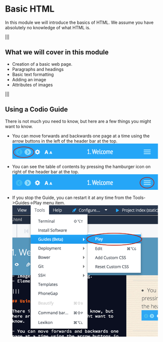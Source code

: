 # Basic HTML
In this module we will introduce the basics of HTML. We assume you have absolutely no knowledge of what HTML is.

|||

## What we will cover in this module
- Creation of a basic web page.
- Paragraphs and headings
- Basic text formatting
- Adding an image
- Attributes of images

|||

## Using a Codio Guide

There is not much you need to know, but here are a few things you might want to know.

- You can move forwards and backwards one page at a time using the arrow buttons in the left of the header bar at the top.
![](.guides/img/s1.png)

- You can see the table of contents by pressing the  hamburger icon on right of the header bar at the top.
![](.guides/img/s2.png)

- If you stop the Guide, you can restart it at any time from the Tools->Guides->Play menu item.
![](.guides/img/s3.png)